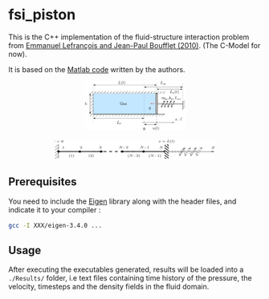 # fsi_piston

This is the C++ implementation of the fluid-structure interaction problem from [Emmanuel Lefrançois and Jean-Paul Boufflet (2010)](http://dx.doi.org/10.1137/090758313). (The C-Model for now).

It is based on the  [Matlab code](http://www.utc.fr/~elefra02/ifs/funcref.html) written by the authors.


<p align="center">
  <a href="https://github.com/azzeddinetiba/fsi_piston">
    <img src="References/figure_gas_chamber.jpg" alt="Logo" width="200" height="100">
  </a>

</p>

<p align="center">
  <a href="https://github.com/azzeddinetiba/fsi_piston">
    <img src="References/meshes.jpg" alt="Logo" width="320" height="40">
  </a>

</p>

## Prerequisites

You need to include the [Eigen](https://eigen.tuxfamily.org/index.php?title=Main_Page) library along with the header files, and indicate it to your compiler :
```sh
gcc -I XXX/eigen-3.4.0 ...
```
## Usage

After executing the executables generated, results will be loaded into a ``` ./Results/``` folder, i.e text files containing time history of the pressure, the velocity, timesteps and the density fields in the fluid domain.

